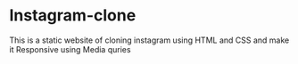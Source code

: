 # Instagram-clone
This is a static website of cloning instagram using HTML and CSS and make it Responsive using Media quries
